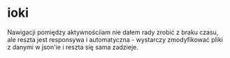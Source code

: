 ioki
====
Nawigacji pomiędzy aktywnościiam nie dałem rady zrobić z braku czasu, ale reszta jest responsywa i automatyczna - 
wystarczy zmodyfikować pliki z danymi w json'ie i reszta się sama zadzieje.

